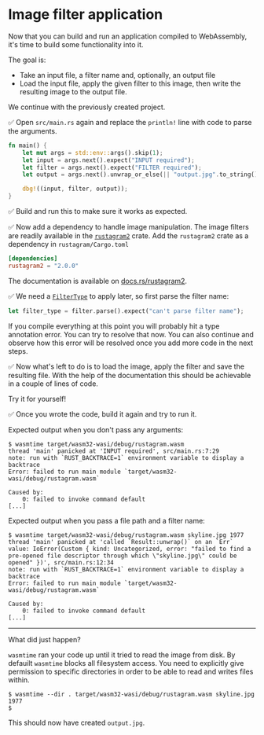 # Image filter application

Now that you can build and run an application compiled to WebAssembly,
it's time to build some functionality into it.

The goal is:

* Take an input file, a filter name and, optionally, an output file
* Load the input file, apply the given filter to this image, then write the resulting image to the output file.

We continue with the previously created project.

✅ Open `src/main.rs` again and replace the `println!` line with code to parse the arguments.

```rust
fn main() {
    let mut args = std::env::args().skip(1);
    let input = args.next().expect("INPUT required");
    let filter = args.next().expect("FILTER required");
    let output = args.next().unwrap_or_else(|| "output.jpg".to_string());

    dbg!((input, filter, output));
}
```

✅ Build and run this to make sure it works as expected.

✅ Now add a dependency to handle image manipulation. The image filters are readily available in the [`rustagram2`](https://crates.io/crates/rustagram2) crate.
Add the `rustagram2` crate as a dependency in `rustagram/Cargo.toml`

```toml
[dependencies]
rustagram2 = "2.0.0"
```

The documentation is available on [docs.rs/rustagram2](https://docs.rs/rustagram2/2.0.0/rustagram/).

✅ We need a [`FilterType`](https://docs.rs/rustagram2/2.0.0/rustagram/enum.FilterType.html) to apply later, so first parse the filter name:

```rust
let filter_type = filter.parse().expect("can't parse filter name");
```

If you compile everything at this point you will probably hit a type annotation error.
You can try to resolve that now.
You can also continue and observe how this error will be resolved once you add more code in the next steps.

✅ Now what's left to do is to load the image, apply the filter and save the resulting file.
With the help of the documentation this should be achievable in a couple of lines of code.

Try it for yourself!

✅ Once you wrote the code, build it again and try to run it.

Expected output when you don't pass any arguments:

```console
$ wasmtime target/wasm32-wasi/debug/rustagram.wasm
thread 'main' panicked at 'INPUT required', src/main.rs:7:29
note: run with `RUST_BACKTRACE=1` environment variable to display a backtrace
Error: failed to run main module `target/wasm32-wasi/debug/rustagram.wasm`

Caused by:
    0: failed to invoke command default
[...]
```

Expected output when you pass a file path and a filter name:

```console
$ wasmtime target/wasm32-wasi/debug/rustagram.wasm skyline.jpg 1977
thread 'main' panicked at 'called `Result::unwrap()` on an `Err` value: IoError(Custom { kind: Uncategorized, error: "failed to find a pre-opened file descriptor through which \"skyline.jpg\" could be opened" })', src/main.rs:12:34
note: run with `RUST_BACKTRACE=1` environment variable to display a backtrace
Error: failed to run main module `target/wasm32-wasi/debug/rustagram.wasm`

Caused by:
    0: failed to invoke command default
[...]
```

---

What did just happen?

`wasmtime` ran your code up until it tried to read the image from disk.
By defauilt `wasmtime` blocks all filesystem access.
You need to explicitly give permission to specific directories in order to be able to read and writes files within.

```console
$ wasmtime --dir . target/wasm32-wasi/debug/rustagram.wasm skyline.jpg 1977
$
```

This should now have created `output.jpg`.
